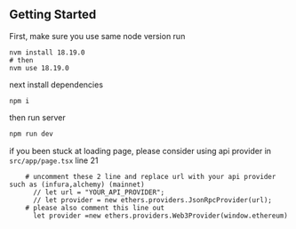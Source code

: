 ## Getting Started

First, make sure you use same node version run

```
nvm install 18.19.0
# then
nvm use 18.19.0
```

next install dependencies
``` 
npm i
```

then run server

```bash
npm run dev
```


if you been stuck at loading page, please consider using api provider
in `src/app/page.tsx` line 21
```
    # uncomment these 2 line and replace url with your api provider such as (infura,alchemy) (mainnet)
      // let url = "YOUR_API_PROVIDER";
      // let provider = new ethers.providers.JsonRpcProvider(url);
    # please also comment this line out
      let provider =new ethers.providers.Web3Provider(window.ethereum)
```